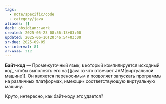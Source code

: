 ```yaml
---
tags:
  - note/specific/code
  - category/java
aliases: []
deck: obsidian::work
created: 2025-05-23 08:56:13+03:00
updated: 2025-06-16T20:46:54+03:00
sr-due: 2025-09-05
sr-interval: 81
sr-ease: 312
---
```


**Байт-код**
—
Промежуточный язык, в который компилируется исходный код, чтобы выполнять его на [[java за что отвечает JVM|виртуальной машине]]. Он является переносимым и позволяет запускать программы на различных платформах, имеющих соответствующую виртуальную машину.

Круто, интересно, как байт-коду это удается?
